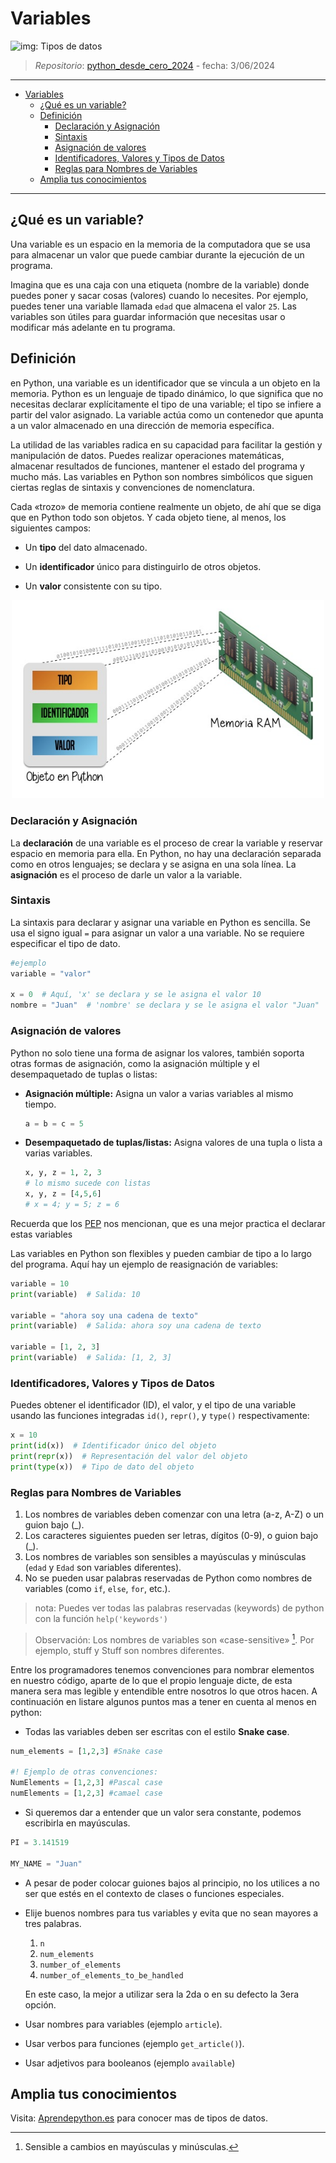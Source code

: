 # Variables

![img: Tipos de datos](https://i.postimg.cc/MTV6VRrV/imagen.png)

> *Repositorio*: [python_desde_cero_2024](https://github.com/Duz-Dev/python_desde_cero_2024) - fecha: 3/06/2024
---
<!-- TOC -->

- [Variables](#variables)
  - [¿Qué es un variable?](#qué-es-un-variable)
  - [Definición](#definición)
    - [Declaración y Asignación](#declaración-y-asignación)
    - [Sintaxis](#sintaxis)
    - [Asignación de valores](#asignación-de-valores)
    - [Identificadores, Valores y Tipos de Datos](#identificadores-valores-y-tipos-de-datos)
    - [Reglas para Nombres de Variables](#reglas-para-nombres-de-variables)
  - [Amplia tus conocimientos](#amplia-tus-conocimientos)

<!-- /TOC -->
<!-- /TOC -->
---

## ¿Qué es un variable?

Una variable es un espacio en la memoria de la computadora que se usa para almacenar un valor que puede cambiar durante la ejecución de un programa.

Imagina que es una caja con una etiqueta (nombre de la variable) donde puedes poner y sacar cosas (valores) cuando lo necesites. Por ejemplo, puedes tener una variable llamada `edad` que almacena el valor `25`. Las variables son útiles para guardar información que necesitas usar o modificar más adelante en tu programa.

## Definición

en Python, una variable es un identificador que se vincula a un objeto en la memoria. Python es un lenguaje de tipado dinámico, lo que significa que no necesitas declarar explícitamente el tipo de una variable; el tipo se infiere a partir del valor asignado. La variable actúa como un contenedor que apunta a un valor almacenado en una dirección de memoria específica.

La utilidad de las variables radica en su capacidad para facilitar la gestión y manipulación de datos. Puedes realizar operaciones matemáticas, almacenar resultados de funciones, mantener el estado del programa y mucho más. Las variables en Python son nombres simbólicos que siguen ciertas reglas de sintaxis y convenciones de nomenclatura.

Cada «trozo» de memoria contiene realmente un objeto, de ahí que se diga que en Python todo son objetos. Y cada objeto tiene, al menos, los siguientes campos:

- Un **tipo** del dato almacenado.

- Un **identificador** único para distinguirlo de otros objetos.

- Un **valor** consistente con su tipo.

<center><img src="./img/object.jpg" alt="imagen referencial de aprende python Español" width="500"/></center>


### Declaración y Asignación

La **declaración** de una variable es el proceso de crear la variable y reservar espacio en memoria para ella. En Python, no hay una declaración separada como en otros lenguajes; se declara y se asigna en una sola línea. La **asignación** es el proceso de darle un valor a la variable.

### Sintaxis

La sintaxis para declarar y asignar una variable en Python es sencilla. Se usa el signo igual `=` para asignar un valor a una variable. No se requiere especificar el tipo de dato.

```python
#ejemplo
variable = "valor"

x = 0  # Aquí, 'x' se declara y se le asigna el valor 10
nombre = "Juan"  # 'nombre' se declara y se le asigna el valor "Juan"
```

### Asignación de valores

Python no solo tiene una forma de asignar los valores, también soporta otras formas de asignación, como la asignación múltiple y el desempaquetado de tuplas o listas:

- **Asignación múltiple:** Asigna un valor a varias variables al mismo tiempo.

  ```python
  a = b = c = 5
  ```

- **Desempaquetado de tuplas/listas:** Asigna valores de una tupla o lista a varias variables.

  ```python
  x, y, z = 1, 2, 3
  # lo mismo sucede con listas
  x, y, z = [4,5,6] 
  # x = 4; y = 5; z = 6
  ```

Recuerda que los [PEP](01_introduccion.md/#9-declaraciones) nos mencionan, que es una mejor practica el declarar estas variables

Las variables en Python son flexibles y pueden cambiar de tipo a lo largo del programa. Aquí hay un ejemplo de reasignación de variables:

```python
variable = 10
print(variable)  # Salida: 10

variable = "ahora soy una cadena de texto"
print(variable)  # Salida: ahora soy una cadena de texto

variable = [1, 2, 3]
print(variable)  # Salida: [1, 2, 3]
```

### Identificadores, Valores y Tipos de Datos

Puedes obtener el identificador (ID), el valor, y el tipo de una variable usando las funciones integradas `id()`, `repr()`, y `type()` respectivamente:

```python
x = 10
print(id(x))  # Identificador único del objeto
print(repr(x))  # Representación del valor del objeto
print(type(x))  # Tipo de dato del objeto
```

### Reglas para Nombres de Variables

1. Los nombres de variables deben comenzar con una letra (a-z, A-Z) o un guion bajo (_).
2. Los caracteres siguientes pueden ser letras, dígitos (0-9), o guion bajo (_).
3. Los nombres de variables son sensibles a mayúsculas y minúsculas (`edad` y `Edad` son variables diferentes).
4. No se pueden usar palabras reservadas de Python como nombres de variables (como `if`, `else`, `for`, etc.).

> nota: Puedes ver todas las palabras reservadas (keywords) de python con la función `help('keywords')`

> Observación: Los nombres de variables son «case-sensitive» [^1]. Por ejemplo, stuff y Stuff son nombres diferentes.

Entre los programadores tenemos convenciones para nombrar elementos en nuestro código, aparte de lo que el propio lenguaje dicte, de esta manera sera mas legible y entendible entre nosotros lo que otros hacen.
A continuación en listare algunos puntos mas a tener en cuenta al menos en python:

- Todas las variables deben ser escritas con el estilo **Snake case**.

```python
num_elements = [1,2,3] #Snake case

#! Ejemplo de otras convenciones:
NumElements = [1,2,3] #Pascal case
numElements = [1,2,3] #camael case
```

- Si queremos dar a entender que un valor sera constante, podemos escribirla en mayúsculas.

```python
PI = 3.141519

MY_NAME = "Juan"
```

- A pesar de poder colocar guiones bajos al principio, no los utilices a no ser que estés en el contexto de clases o funciones especiales.

- Elije buenos nombres para tus variables y evita que no sean mayores a tres palabras.
  1. ``n``
  2. ``num_elements``
  3. ``number_of_elements``
  4. ``number_of_elements_to_be_handled``
  
  En este caso, la mejor a utilizar sera la 2da o en su defecto la 3era opción.

- Usar nombres para variables (ejemplo ``article``).

- Usar verbos para funciones (ejemplo ``get_article()``).

- Usar adjetivos para booleanos (ejemplo ``available``)

## Amplia tus conocimientos

[^1]: Sensible a cambios en mayúsculas y minúsculas.

Visita: [Aprendepython.es](https://aprendepython.es/core/datatypes/data/#variables) para conocer mas de tipos de datos.

